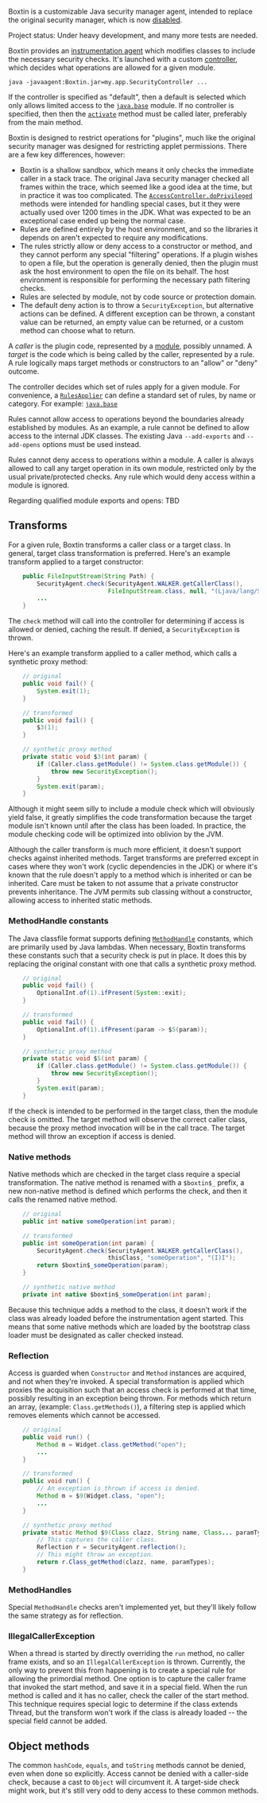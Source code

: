 
Boxtin is a customizable Java security manager agent, intended to replace the original security manager, which is now [disabled](https://openjdk.org/jeps/486).

Project status: Under heavy development, and many more tests are needed.

Boxtin provides an [instrumentation agent](https://docs.oracle.com/en/java/javase/24/docs/api/java.instrument/java/lang/instrument/package-summary.html) which modifies classes to include the necessary security checks. It's launched with a custom [controller](https://github.com/cojen/Boxtin/blob/main/agent/src/main/java/org/cojen/boxtin/Controller.java), which decides what operations are allowed for a given module.

```
java -javaagent:Boxtin.jar=my.app.SecurityController ...
```

If the controller is specified as "default", then a default is selected which only allows limited access to the [`java.base`](https://github.com/cojen/Boxtin/blob/main/agent/src/main/java/org/cojen/boxtin/JavaBaseApplier.java) module. If no controller is specified, then then the [`activate`](https://github.com/cojen/Boxtin/blob/96e3cdd4d8cfc832f8b5600d2f863679b36437b4/agent/src/main/java/org/cojen/boxtin/SecurityAgent.java#L207) method must be called later, preferably from the main method.

Boxtin is designed to restrict operations for "plugins", much like the original security manager was designed for restricting applet permissions. There are a few key differences, however:

- Boxtin is a shallow sandbox, which means it only checks the immediate caller in a stack trace. The original Java security manager checked all frames within the trace, which seemed like a good idea at the time, but in practice it was too complicated. The [`AccessController.doPrivileged`](https://docs.oracle.com/en/java/javase/23/docs/api/java.base/java/security/AccessController.html) methods were intended for handling special cases, but it they were actually used over 1200 times in the JDK. What was expected to be an exceptional case ended up being the normal case.
- Rules are defined entirely by the host environment, and so the libraries it depends on aren't expected to require any modifications.
- The rules strictly allow or deny access to a constructor or method, and they cannot perform any special "filtering" operations. If a plugin wishes to open a file, but the operation is generally denied, then the plugin must ask the host environment to open the file on its behalf. The host environment is responsible for performing the necessary path filtering checks.
- Rules are selected by module, not by code source or protection domain.
- The default deny action is to throw a `SecurityException`, but alternative actions can be defined. A different exception can be thrown, a constant value can be returned, an empty value can be returned, or a custom method can choose what to return.

A _caller_ is the plugin code, represented by a [module](https://docs.oracle.com/en/java/javase/24/docs/api/java.base/java/lang/Module.html), possibly unnamed. A _target_ is the code which is being called by the caller, represented by a rule. A rule logically maps target methods or constructors to an "allow" or "deny" outcome.

The controller decides which set of rules apply for a given module. For convenience, a [`RulesApplier`](https://github.com/cojen/Boxtin/blob/main/agent/src/main/java/org/cojen/boxtin/RulesApplier.java) can define a standard set of rules, by name or category. For example: [`java.base`](https://github.com/cojen/Boxtin/blob/main/agent/src/main/java/org/cojen/boxtin/JavaBaseApplier.java)

Rules cannot allow access to operations beyond the boundaries already established by modules. As an example, a rule cannot be defined to allow access to the internal JDK classes. The existing Java `--add-exports` and `--add-opens` options must be used instead.

Rules cannot deny access to operations within a module. A caller is always allowed to call any target operation in its own module, restricted only by the usual private/protected checks. Any rule which would deny access within a module is ignored.

Regarding qualified module exports and opens: TBD

## Transforms

For a given rule, Boxtin transforms a caller class or a target class. In general, target class transformation is preferred. Here's an example transform applied to a target constructor:

```java
    public FileInputStream(String Path) {
        SecurityAgent.check(SecurityAgent.WALKER.getCallerClass(),
                            FileInputStream.class, null, "(Ljava/lang/String;)V");
        ...
    }
```

The `check` method will call into the controller for determining if access is allowed or denied, caching the result. If denied, a `SecurityException` is thrown.

Here's an example transform applied to a caller method, which calls a synthetic proxy method:

```java
    // original
    public void fail() {
        System.exit(1);
    }

    // transformed
    public void fail() {
        $3(1);
    }

    // synthetic proxy method
    private static void $3(int param) {
        if (Caller.class.getModule() != System.class.getModule()) {
            throw new SecurityException();
        }
        System.exit(param);
    }
```

Although it might seem silly to include a module check which will obviously yield false, it greatly simplifies the code transformation because the target module isn't known until after the class has been loaded. In practice, the module checking code will be optimized into oblivion by the JVM.

Although the caller transform is much more efficient, it doesn't support checks against inherited methods. Target transforms are preferred except in cases where they won't work (cyclic dependencies in the JDK) or where it's known that the rule doesn't apply to a method which is inherited or can be inherited. Care must be taken to not assume that a private constructor prevents inheritance. The JVM permits sub classing without a constructor, allowing access to inherited static methods.

### MethodHandle constants

The Java classfile format supports defining [`MethodHandle`](https://docs.oracle.com/javase/specs/jvms/se24/html/jvms-4.html#jvms-4.4.8) constants, which are primarily used by Java lambdas. When necessary, Boxtin transforms these constants such that a security check is put in place. It does this by replacing the original constant with one that calls a synthetic proxy method.

```java
    // original
    public void fail() {
        OptionalInt.of(1).ifPresent(System::exit);
    }

    // transformed
    public void fail() {
        OptionalInt.of(1).ifPresent(param -> $5(param));
    }

    // synthetic proxy method
    private static void $5(int param) {
        if (Caller.class.getModule() != System.class.getModule()) {
            throw new SecurityException();
        }
        System.exit(param);
    }
```

If the check is intended to be performed in the target class, then the module check is omitted. The target method will observe the correct caller class, because the proxy method invocation will be in the call trace. The target method will throw an exception if access is denied.

### Native methods

Native methods which are checked in the target class require a special transformation. The native method is renamed with a `$boxtin$_` prefix, a new non-native method is defined which performs the check, and then it calls the renamed native method.

```java
    // original
    public int native someOperation(int param);

    // transformed
    public int someOperation(int param) {
        SecurityAgent.check(SecurityAgent.WALKER.getCallerClass(),
                            thisClass, "someOperation", "(I)I");
        return $boxtin$_someOperation(param);
    }

    // synthetic native method
    private int native $boxtin$_someOperation(int param);
```

Because this technique adds a method to the class, it doesn't work if the class was already loaded before the instrumentation agent started. This means that some native methods which are loaded by the bootstrap class loader must be designated as caller checked instead.

### Reflection

Access is guarded when `Constructor` and `Method` instances are acquired, and not when they're invoked. A special transformation is applied which proxies the acquisition such that an access check is performed at that time, possibly resulting in an exception being thrown. For methods which return an array, (example: `Class.getMethods()`), a filtering step is applied which removes elements which cannot be accessed.


```java
    // original
    public void run() {
        Method m = Widget.class.getMethod("open");
        ...
    }

    // transformed
    public void run() {
        // An exception is thrown if access is denied.
        Method m = $9(Widget.class, "open");
        ...
    }

    // synthetic proxy method
    private static Method $9(Class clazz, String name, Class... paramTypes) {
        // This captures the caller class.
        Reflection r = SecurityAgent.reflection();
        // This might throw an exception.
        return r.Class_getMethod(clazz, name, paramTypes);
    }
```

### MethodHandles

Special `MethodHandle` checks aren't implemented yet, but they'll likely follow the same strategy as for reflection.

### IllegalCallerException

When a thread is started by directly overriding the `run` method, no caller frame exists, and so an `IllegalCallerException` is thrown. Currently, the only way to prevent this from happening is to create a special rule for allowing the primordial method. One option is to capture the caller frame that invoked the start method, and save it in a special field. When the run method is called and it has no caller, check the caller of the start method. This technique requires special logic to determine if the class extends Thread, but the transform won't work if the class is already loaded -- the special field cannot be added.

## Object methods

The common `hashCode`, `equals`, and `toString` methods cannot be denied, even when done so explicitly. Access cannot be denied with a caller-side check, because a cast to `Object` will circumvent it. A target-side check might work, but it's still very odd to deny access to these common methods.

